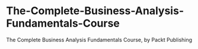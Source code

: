 # The-Complete-Business-Analysis-Fundamentals-Course
The Complete Business Analysis Fundamentals Course, by Packt Publishing
